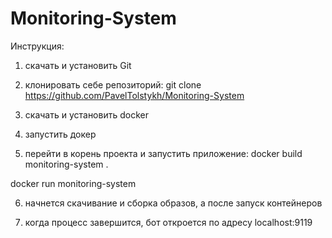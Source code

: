 # Monitoring-System
Инструкция:

1) скачать и установить Git

2) клонировать себе репозиторий: git clone https://github.com/PavelTolstykh/Monitoring-System

3) скачать и установить docker

4) запустить докер

5) перейти в корень проекта и запустить приложение: docker build monitoring-system .

docker run monitoring-system

6) начнется скачивание и сборка образов, а после запуск контейнеров 

7) когда процесс завершится, бот откроется по адресу localhost:9119
